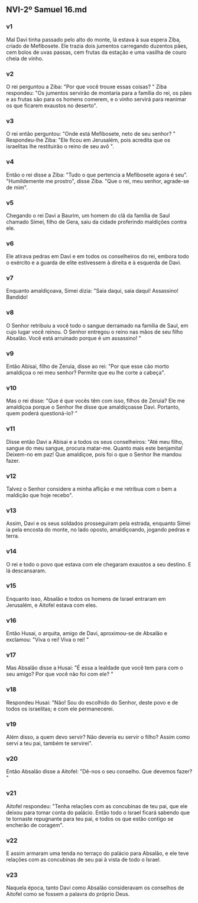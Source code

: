 ## NVI-2º Samuel 16.md
### v1
 Mal Davi tinha passado pelo alto do monte, lá estava à sua espera Ziba, criado de Mefibosete. Ele trazia dois jumentos carregando duzentos pães, cem bolos de uvas passas, cem frutas da estação e uma vasilha de couro cheia de vinho.
### v2
 O rei perguntou a Ziba: "Por que você trouxe essas coisas? " Ziba respondeu: "Os jumentos servirão de montaria para a família do rei, os pães e as frutas são para os homens comerem, e o vinho servirá para reanimar os que ficarem exaustos no deserto".
### v3
 O rei então perguntou: "Onde está Mefibosete, neto de seu senhor? " Respondeu-lhe Ziba: "Ele ficou em Jerusalém, pois acredita que os israelitas lhe restituirão o reino de seu avô ".
### v4
 Então o rei disse a Ziba: "Tudo o que pertencia a Mefibosete agora é seu". "Humildemente me prostro", disse Ziba. "Que o rei, meu senhor, agrade-se de mim".
### v5
 Chegando o rei Davi a Baurim, um homem do clã da família de Saul chamado Simei, filho de Gera, saiu da cidade proferindo maldições contra ele.
### v6
 Ele atirava pedras em Davi e em todos os conselheiros do rei, embora todo o exército e a guarda de elite estivessem à direita e à esquerda de Davi.
### v7
 Enquanto amaldiçoava, Simei dizia: "Saia daqui, saia daqui! Assassino! Bandido!
### v8
 O Senhor retribuiu a você todo o sangue derramado na família de Saul, em cujo lugar você reinou. O Senhor entregou o reino nas mãos de seu filho Absalão. Você está arruinado porque é um assassino! "
### v9
 Então Abisai, filho de Zeruia, disse ao rei: "Por que esse cão morto amaldiçoa o rei meu senhor? Permite que eu lhe corte a cabeça".
### v10
 Mas o rei disse: "Que é que vocês têm com isso, filhos de Zeruia? Ele me amaldiçoa porque o Senhor lhe disse que amaldiçoasse Davi. Portanto, quem poderá questioná-lo? "
### v11
 Disse então Davi a Abisai e a todos os seus conselheiros: "Até meu filho, sangue do meu sangue, procura matar-me. Quanto mais este benjamita! Deixem-no em paz! Que amaldiçoe, pois foi o que o Senhor lhe mandou fazer.
### v12
 Talvez o Senhor considere a minha aflição e me retribua com o bem a maldição que hoje recebo".
### v13
 Assim, Davi e os seus soldados prosseguiram pela estrada, enquanto Simei ia pela encosta do monte, no lado oposto, amaldiçoando, jogando pedras e terra.
### v14
 O rei e todo o povo que estava com ele chegaram exaustos a seu destino. E lá descansaram.
### v15
 Enquanto isso, Absalão e todos os homens de Israel entraram em Jerusalém, e Aitofel estava com eles.
### v16
 Então Husai, o arquita, amigo de Davi, aproximou-se de Absalão e exclamou: "Viva o rei! Viva o rei! "
### v17
 Mas Absalão disse a Husai: "É essa a lealdade que você tem para com o seu amigo? Por que você não foi com ele? "
### v18
 Respondeu Husai: "Não! Sou do escolhido do Senhor, deste povo e de todos os israelitas; e com ele permanecerei.
### v19
 Além disso, a quem devo servir? Não deveria eu servir o filho? Assim como servi a teu pai, também te servirei".
### v20
 Então Absalão disse a Aitofel: "Dê-nos o seu conselho. Que devemos fazer? "
### v21
 Aitofel respondeu: "Tenha relações com as concubinas de teu pai, que ele deixou para tomar conta do palácio. Então todo o Israel ficará sabendo que te tornaste repugnante para teu pai, e todos os que estão contigo se encherão de coragem".
### v22
 E assim armaram uma tenda no terraço do palácio para Absalão, e ele teve relações com as concubinas de seu pai à vista de todo o Israel.
### v23
 Naquela época, tanto Davi como Absalão consideravam os conselhos de Aitofel como se fossem a palavra do próprio Deus.
